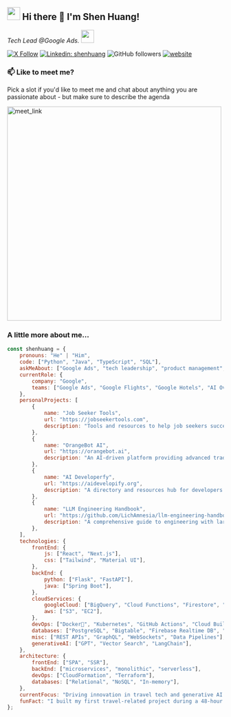 ## <h2><img src="https://emojis.slackmojis.com/emojis/images/1531849430/4246/blob-sunglasses.gif?1531849430" width="30"/> Hi there 👋 I'm Shen Huang!

<p><em>Tech Lead @Google Ads. <img src="https://media.giphy.com/media/WUlplcMpOCEmTGBtBW/giphy.gif" width="30"> 
</em></p>

[![X Follow](https://img.shields.io/twitter/follow/misteranmol?label=Follow)](https://x.com/intent/follow?screen_name=shenhuang_)
[![Linkedin: shenhuang](https://img.shields.io/badge/-anmol-blue?style=flat-square&logo=Linkedin&logoColor=white&link=https://www.linkedin.com/in/lichamnesia/)](https://www.linkedin.com/in/lichamnesia/)
![GitHub followers](https://img.shields.io/github/followers/LichAmnesia?label=Follow&style=social)
[![website](https://img.shields.io/badge/Website-46a2f1.svg?&style=flat-square&logo=Google-Chrome&logoColor=white&link=https://alwa.info/)](https://alwa.info/)


### 📫 Like to meet me?

Pick a slot if you'd like to meet me and chat about anything you are passionate about - but make sure to describe the agenda

<a href="https://calendly.com/me-alwa" target="_blank"><img width="498" alt="meet_link" src="https://user-images.githubusercontent.com/15426564/144297439-f530f383-e73e-41e0-9914-a9b7d3f432e5.png"></a>


### A little more about me...  

```javascript
const shenhuang = {
    pronouns: "He" | "Him",
    code: ["Python", "Java", "TypeScript", "SQL"],
    askMeAbout: ["Google Ads", "tech leadership", "product management", "travel tech", "generative AI"],
    currentRole: {
        company: "Google",
        teams: ["Google Ads", "Google Flights", "Google Hotels", "AI Overview"],
    },
    personalProjects: [
        {
            name: "Job Seeker Tools",
            url: "https://jobseekertools.com",
            description: "Tools and resources to help job seekers succeed in their career journey.",
        },
        {
            name: "OrangeBot AI",
            url: "https://orangebot.ai",
            description: "An AI-driven platform providing advanced trading tools and insights.",
        },
        {
            name: "AI Developerfy",
            url: "https://aidevelopify.org",
            description: "A directory and resources hub for developers building with AI technologies.",
        },
        {
            name: "LLM Engineering Handbook",
            url: "https://github.com/LichAmnesia/llm-engineering-handbook",
            description: "A comprehensive guide to engineering with large language models.",
        },
    ],
    technologies: {
        frontEnd: {
            js: ["React", "Next.js"],
            css: ["Tailwind", "Material UI"],
        },
        backEnd: {
            python: ["Flask", "FastAPI"],
            java: ["Spring Boot"],
        },
        cloudServices: {
            googleCloud: ["BigQuery", "Cloud Functions", "Firestore", "Cloud Run", "Pub/Sub"],
            aws: ["S3", "EC2"],
        },
        devOps: ["Docker🐳", "Kubernetes", "GitHub Actions", "Cloud Build"],
        databases: ["PostgreSQL", "Bigtable", "Firebase Realtime DB", "redis"],
        misc: ["REST APIs", "GraphQL", "WebSockets", "Data Pipelines"],
        generativeAI: ["GPT", "Vector Search", "LangChain"],
    },
    architecture: {
        frontEnd: ["SPA", "SSR"],
        backEnd: ["microservices", "monolithic", "serverless"],
        devOps: ["CloudFormation", "Terraform"],
        databases: ["Relational", "NoSQL", "In-memory"],
    },
    currentFocus: "Driving innovation in travel tech and generative AI solutions.",
    funFact: "I built my first travel-related project during a 48-hour hackathon, and it’s been my passion ever since!",
};
```
